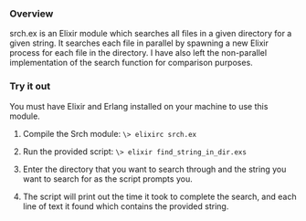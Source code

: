 ### Overview
srch.ex is an Elixir module which searches all files in a given directory for a given string. It searches each file in parallel by spawning a new Elixir process for each file in the directory. I have also left the non-parallel implementation of the search function for comparison purposes.

### Try it out
You must have Elixir and Erlang installed on your machine to use this module.

1. Compile the Srch module: `\> elixirc srch.ex`

2. Run the provided script: `\> elixir find_string_in_dir.exs`

3. Enter the directory that you want to search through and the string you want to search for as the script prompts you.

4. The script will print out the time it took to complete the search, and each line of text it found which contains the provided string.
